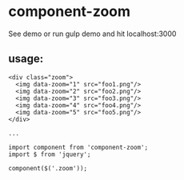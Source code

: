 # component-zoom

See demo or run gulp demo and hit localhost:3000

## usage:

    <div class="zoom">
      <img data-zoom="1" src="foo1.png"/>
      <img data-zoom="2" src="foo2.png"/>
      <img data-zoom="3" src="foo3.png"/>
      <img data-zoom="4" src="foo4.png"/>
      <img data-zoom="5" src="foo5.png"/>
    </div>

    ...

    import component from 'component-zoom';
    import $ from 'jquery';

    component($('.zoom'));

